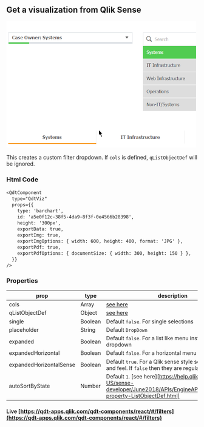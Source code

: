 ## Get a visualization from Qlik Sense

![QdtFilter](../assets/filters.png?raw=true "QdtFilter")

This creates a custom filter dropdown. If `cols` is defined, `qListObjectDef` will be ignored.

### Html Code

```
<QdtComponent
  type="QdtViz"
  props={{
    type: 'barchart',
    id: 'a5e0f12c-38f5-4da9-8f3f-0e4566b28398',
    height: '300px',
    exportData: true,
    exportImg: true,
    exportImgOptions: { width: 600, height: 400, format: 'JPG' },
    exportPdf: true,
    exportPdfOptions: { documentSize: { width: 300, height: 150 } },
  }}
/>
```

### Properties

| prop             | type          | description   |
| ---------------- | ------------- | ------------- |
| cols             | Array         | [see here][cols] |
| qListObjectDef   | Object        | [see here][qListObjectDef] |
| single           | Boolean       | Default `false`. For single selections |
| placeholder      | String        | Default `DropDown` |
| expanded         | Boolean       | Default `false`. For a list like menu instead of a dropdown |
| expandedHorizontal| Boolean      | Default `false`. For a horizontal menu |
| expandedHorizontalSense| Boolean | Default `true`. For a Qlik sense style selections look and feel. If `false` then they are regular tabs |
| autoSortByState  | Number        | Default `1`. [see here][https://help.qlik.com/en-US/sense-developer/June2018/APIs/EngineAPI/genericobject-property-ListObjectDef.html] |


[vizApiCreate]: https://help.qlik.com/en-US/sense-developer/February2018/Subsystems/APIs/Content/CapabilityAPIs/VisualizationAPI/create-method.htm
[cols]: https://help.qlik.com/en-US/sense-developer/February2018/Subsystems/APIs/Content/CapabilityAPIs/VisualizationAPI/columns.htm
[qListObjectDef]: https://help.qlik.com/en-US/sense-developer/February2018/Subsystems/EngineAPI/Content/GenericObject/PropertyLevel/ListObjectDef.htm
[exportData]: https://help.qlik.com/en-US/sense-developer/September2018/Subsystems/APIs/Content/Sense_ClientAPIs/CapabilityAPIs/VisualizationAPI/exportData-method.htm
[exportImg]: https://help.qlik.com/en-US/sense-developer/September2018/Subsystems/APIs/Content/Sense_ClientAPIs/CapabilityAPIs/VisualizationAPI/exportImg-method.htm
[exportPdf]: https://help.qlik.com/en-US/sense-developer/September2018/Subsystems/APIs/Content/Sense_ClientAPIs/CapabilityAPIs/VisualizationAPI/exportPdf-method.htm

#### Live [https://qdt-apps.qlik.com/qdt-components/react/#/filters](https://qdt-apps.qlik.com/qdt-components/react/#/filters)